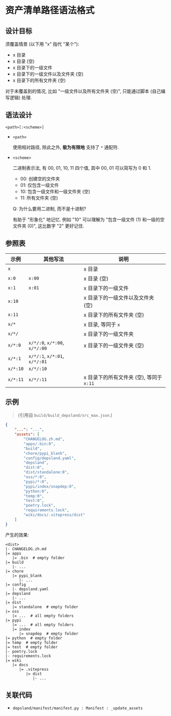 # 资产清单路径语法格式

## 设计目标

须覆盖情景 (以下用 "x" 指代 "某个"):

- x 目录
- x 目录 (空)
- x 目录下的一级文件
- x 目录下的一级文件以及文件夹 (空)
- x 目录下的所有文件夹 (空)

对于未覆盖到的情况, 比如 "一级文件以及所有文件夹 (空)", 只能通过脚本 (自己编写逻辑) 处理.

## 语法设计

`<path>[:<scheme>]`

- `<path>`

  使用相对路径, 除此之外, **极为有限地** 支持了 `*` 通配符.

- `<scheme>`

  二进制表示法, 有 00, 01, 10, 11 四个值, 其中 00, 01 可以简写为 0 和 1.

  - 00: 创建空的文件夹
  - 01: 仅包含一级文件
  - 10: 包含一级文件和一级文件夹 (空)
  - 11: 所有文件夹 (空)

  Q: 为什么要用二进制, 而不是十进制?

  有助于 "形象化" 地记忆. 例如 "10" 可以理解为 "包含一级文件 (1) 和一级的空文件夹 (0)", 这比数字 "2" 更好记住.

## 参照表

| 示例     | 其他写法                      | 说明                                     |
| -------- | ----------------------------- | ---------------------------------------- |
| `x`      |                               | x 目录                                   |
| `x:0`    | `x:00`                        | x 目录 (空)                              |
| `x:1`    | `x:01`                        | x 目录下的一级文件                       |
| `x:10`   |                               | x 目录下的一级文件以及文件夹 (空)        |
| `x:11`   |                               | x 目录下的所有文件夹 (空)                |
| `x/*`    |                               | x 目录, 等同于 `x`                       |
| `x/*/`   |                               | x 目录下的一级文件夹                     |
| `x/*:0`  | `x/*/:0`, `x/*:00`, `x/*/:00` | x 目录下的一级文件夹 (空)                |
| `x/*:1`  | `x/*/:1`, `x/*:01`, `x/*/:01` |                                          |
| `x/*:10` | `x/*/:10`                     |                                          |
| `x/*:11` | `x/*/:11`                     | x 目录下的所有文件夹 (空), 等同于 `x:11` |

## 示例

> (引用自 `build/build_depsland/src_max.json`.)

```json
{
    "...": "...",
    "assets": [
        "CHANGELOG.zh.md",
        "apps/.bin:0",
        "build",
        "chore/pypi_blank",
        "config/depsland.yaml",
        "depsland",
        "dist:0",
        "dist/standalone:0",
        "oss/*:0",
        "pypi/*:0",
        "pypi/index/snapdep:0",
        "python:0",
        "temp:0",
        "test:0",
        "poetry.lock",
        "requirements.lock",
        "wiki/docs/.vitepress/dist"
    ]
}
```

产生的效果:

```
<dist>
|- CHANGELOG.zh.md
|= apps
   |= .bin  # empty folder
|= build
   |- ...
|= chore
   |= pypi_blank
      |- ...
|= config
   |- depsland.yaml
|= depsland
   |- ...
|= dist
   |= standalone  # empty folder
|= oss
   |= ...  # all empty folders
|= pypi
   |= ...  # all empty folders
   |= index
      |= snapdep  # empty folder
|= python  # empty folder
|= temp  # empty folder
|= test  # empty folder
|- poetry.lock
|- requirements.lock
|= wiki
   |= docs
      |= .vitepress
         |= dist
            |- ...
```

## 关联代码

- `depsland/manifest/manifest.py : Manifest : _update_assets`

